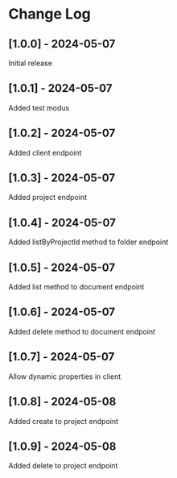 # Change Log

## [1.0.0] - 2024-05-07

Initial release

## [1.0.1] - 2024-05-07

Added test modus

## [1.0.2] - 2024-05-07

Added client endpoint

## [1.0.3] - 2024-05-07

Added project endpoint

## [1.0.4] - 2024-05-07

Added listByProjectId method to folder endpoint

## [1.0.5] - 2024-05-07

Added list method to document endpoint

## [1.0.6] - 2024-05-07

Added delete method to document endpoint

## [1.0.7] - 2024-05-07

Allow dynamic properties in client

## [1.0.8] - 2024-05-08

Added create to project endpoint

## [1.0.9] - 2024-05-08

Added delete to project endpoint